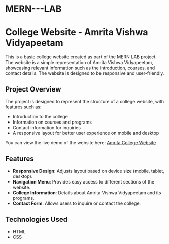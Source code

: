 # MERN---LAB
# College Website - Amrita Vishwa Vidyapeetam

This is a basic college website created as part of the MERN LAB project. The website is a simple representation of Amrita Vishwa Vidyapeetam, showcasing relevant information such as the introduction, courses, and contact details. The website is designed to be responsive and user-friendly.

## Project Overview

The project is designed to represent the structure of a college website, with features such as:
- Introduction to the college
- Information on courses and programs
- Contact information for inquiries
- A responsive layout for better user experience on mobile and desktop

You can view the live demo of the website here: [Amrita College Website](https://phanisirisha-46.github.io/MERNLAB/Collegewebsite/clg.html)

## Features

- **Responsive Design**: Adjusts layout based on device size (mobile, tablet, desktop).
- **Navigation Menu**: Provides easy access to different sections of the website.
- **College Information**: Details about Amrita Vishwa Vidyapeetam and its programs.
- **Contact Form**: Allows users to inquire or contact the college.

## Technologies Used

- HTML
- CSS

